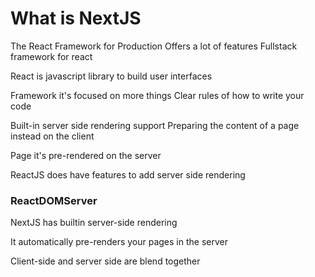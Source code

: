 # What is NextJS

The React Framework for Production
Offers a lot of features
Fullstack framework for react

React is javascript library to build user interfaces

Framework it's focused on more things
Clear rules of how to write your code 

Built-in server side rendering support
Preparing the content of a page instead on the client

Page it's pre-rendered on the server

ReactJS does have features to add server side rendering

### ReactDOMServer

NextJS has builtin server-side rendering

It automatically pre-renders your pages in the server

Client-side and server side are blend together